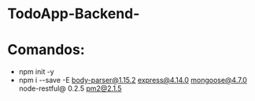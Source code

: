 # TodoApp-Backend-


# Comandos:

- npm init -y
- npm i --save -E body-parser@1.15.2 express@4.14.0 mongoose@4.7.0 node-restful@
0.2.5 pm2@2.1.5